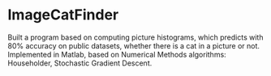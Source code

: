 # ImageCatFinder
Built a program based on computing picture histograms, which predicts with 80% accuracy on public datasets, whether there is a cat in a picture or not. Implemented in Matlab, based on Numerical Methods algorithms: Householder, Stochastic Gradient Descent. 
